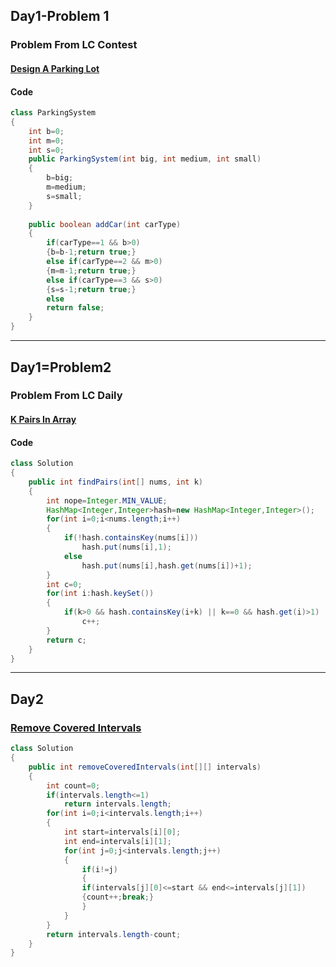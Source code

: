 ## Day1-Problem 1
### Problem From LC Contest
#### [Design A Parking Lot](https://leetcode.com/contest/biweekly-contest-36/problems/design-parking-system/)
#### Code

```java
class ParkingSystem 
{
    int b=0;
    int m=0;
    int s=0;
    public ParkingSystem(int big, int medium, int small) 
    {
        b=big;
        m=medium;
        s=small;
    }
    
    public boolean addCar(int carType) 
    {
        if(carType==1 && b>0)
        {b=b-1;return true;}
        else if(carType==2 && m>0)
        {m=m-1;return true;}
        else if(carType==3 && s>0)
        {s=s-1;return true;}
        else
        return false;
    }
}
```
---

## Day1=Problem2
### Problem From LC Daily
#### [K Pairs In Array](https://leetcode.com/problems/k-diff-pairs-in-an-array/)
#### Code
```java
class Solution 
{
    public int findPairs(int[] nums, int k) 
    {
        int nope=Integer.MIN_VALUE;
        HashMap<Integer,Integer>hash=new HashMap<Integer,Integer>();
        for(int i=0;i<nums.length;i++)
        {
            if(!hash.containsKey(nums[i]))
                hash.put(nums[i],1);
            else
                hash.put(nums[i],hash.get(nums[i])+1);
        }
        int c=0;
        for(int i:hash.keySet())
        {
            if(k>0 && hash.containsKey(i+k) || k==0 && hash.get(i)>1)
                c++;
        }
        return c;
    }
}
```
---

## Day2
### [Remove Covered Intervals](https://leetcode.com/explore/challenge/card/october-leetcoding-challenge/559/week-1-october-1st-october-7th/3483/)

```java
class Solution 
{
    public int removeCoveredIntervals(int[][] intervals) 
    {
        int count=0;
        if(intervals.length<=1)
            return intervals.length;
        for(int i=0;i<intervals.length;i++)
        {
            int start=intervals[i][0];
            int end=intervals[i][1];
            for(int j=0;j<intervals.length;j++)
            {
                if(i!=j)
                {
                if(intervals[j][0]<=start && end<=intervals[j][1])
                {count++;break;}   
                }
            }
        }
        return intervals.length-count;
    }
}
```